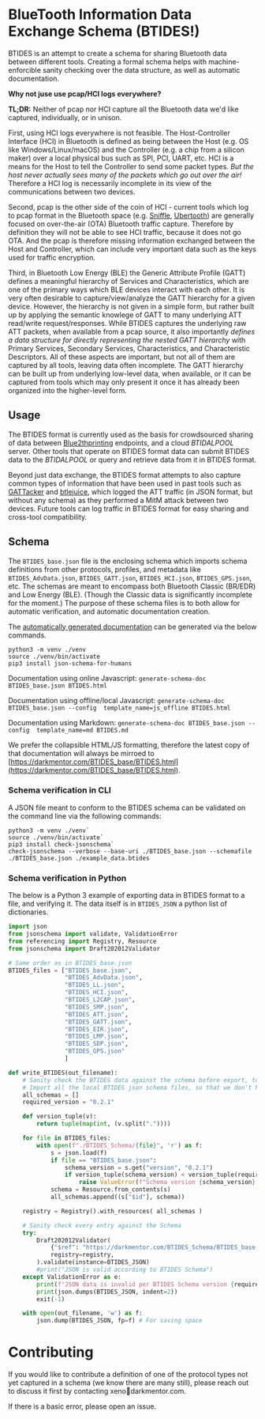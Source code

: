 # BlueTooth Information Data Exchange Schema (BTIDES!)

BTIDES is an attempt to create a schema for sharing Bluetooth data between different tools. Creating a formal schema helps with machine-enforcible sanity checking over the data structure, as well as automatic documentation.

**Why not juse use pcap/HCI logs everywhere?**

**TL;DR:** Neither of pcap nor HCI capture all the Bluetooth data we'd like captured, individually, or in unison.

First, using HCI logs everywhere is not feasible. The Host-Controller Interface (HCI) in Bluetooth is defined as being between the Host (e.g. OS like Windows/Linux/macOS) and the Controller (e.g. a chip from a silicon maker) over a local physical bus such as SPI, PCI, UART, etc. HCI is a means for the Host to tell the Controller to send some packet types. *But the host never actually sees many of the packets which go out over the air!* Therefore a HCI log is necessarily incomplete in its view of the communications between two devices.

Second, pcap is the other side of the coin of HCI - current tools which log to pcap format in the Bluetooth space (e.g. [Sniffle](https://github.com/nccgroup/Sniffle), [Ubertooth](https://github.com/greatscottgadgets/ubertooth)) are generally focused on over-the-air (OTA) Bluetooth traffic capture. Therefore by definition they will not be able to see HCI traffic, because it does not go OTA. And the pcap is therefore missing information exchanged between the Host and Controller, which can include very important data such as the keys used for traffic encryption.

Third, in Bluetooth Low Energy (BLE) the Generic Attribute Profile (GATT) defines a meaningful hierarchy of Services and Characteristics, which are one of the primary ways which BLE devices interact with each other. It is very often desirable to capture/view/analyze the GATT hierarchy for a given device. However, the hierarchy is not given in a simple form, but rather built up by applying the semantic knowlege of GATT to many underlying ATT read/write request/responses. While BTIDES captures the underlying raw ATT packets, when available from a pcap source, it also importantly *defines a data structure for directly representing the nested GATT hierarchy* with Primary Services, Secondary Services, Characteristics, and Characteristic Descriptors. All of these aspects are important, but not all of them are captured by all tools, leaving data often incomplete. The GATT hierarchy can be built up from underlying low-level data, when available, or it can be captured from tools which may only present it once it has already been organized into the higher-level form.

## Usage

The BTIDES format is currently used as the basis for crowdsourced sharing of data between [Blue2thprinting](https://github.com/darkmentorllc/Blue2thprinting) endpoints, and a cloud *BTIDALPOOL* server. Other tools that operate on BTIDES format data can submit BTIDES data to the *BTIDALPOOL* or query and retrieve data from it in BTIDES format.

Beyond just data exchange, the BTIDES format attempts to also capture common types of information that have been used in past tools such as [GATTacker](https://github.com/securing/gattacker) and [btlejuice](https://github.com/DigitalSecurity/btlejuice), which logged the ATT traffic (in JSON format, but without any schema) as they performed a MitM attack between two devices. Future tools can log traffic in BTIDES format for easy sharing and cross-tool compatibility.


## Schema

The `BTIDES_base.json` file is the enclosing schema which imports schema definitions from other protocols, profiles, and metadata like `BTIDES_AdvData.json`, `BTIDES_GATT.json`, `BTIDES_HCI.json`, `BTIDES_GPS.json`, etc. The schemas are meant to encompass both Bluetooth Classic (BR/EDR) and Low Energy (BLE). (Though the Classic data is significantly incomplete for the moment.) The purpose of these schema files is to both allow for automatic verification, and automatic documentation creation.

The [automatically generated documentation](https://darkmentor.com/BTIDES_Schema/BTIDES.html) can be generated via the below commands.

```
python3 -m venv ./venv
source ./venv/bin/activate
pip3 install json-schema-for-humans
```

Documentation using online Javascript:
`generate-schema-doc BTIDES_base.json BTIDES.html`

Documentation using offline/local Javascript:
`generate-schema-doc BTIDES_base.json --config  template_name=js_offline BTIDES.html`

Documentation using Markdown:
`generate-schema-doc BTIDES_base.json --config  template_name=md BTIDES.md`

We prefer the collapsible HTML/JS formatting, therefore the latest copy of that documentation will always be mirroed to [https://darkmentor.com/BTIDES_base/BTIDES.html](https://darkmentor.com/BTIDES_base/BTIDES.html).

### Schema verification in CLI

A JSON file meant to conform to the BTIDES schema can be validated on the command line via the following commands:

```
python3 -m venv ./venv`
source ./venv/bin/activate`
pip3 install check-jsonschema`
check-jsonschema --verbose --base-uri ./BTIDES_base.json --schemafile ./BTIDES_base.json ./example_data.btides
```

### Schema verification in Python

The below is a Python 3 example of exporting data in BTIDES format to a file, and verifying it. The data itself is in `BTIDES_JSON` a python list of dictionaries.

```python
import json
from jsonschema import validate, ValidationError
from referencing import Registry, Resource
from jsonschema import Draft202012Validator

# Same order as in BTIDES_base.json
BTIDES_files = ["BTIDES_base.json",
                "BTIDES_AdvData.json",
                "BTIDES_LL.json",
                "BTIDES_HCI.json",
                "BTIDES_L2CAP.json",
                "BTIDES_SMP.json",
                "BTIDES_ATT.json",
                "BTIDES_GATT.json",
                "BTIDES_EIR.json",
                "BTIDES_LMP.json",
                "BTIDES_SDP.json",
                "BTIDES_GPS.json"
                ]

def write_BTIDES(out_filename):
    # Sanity check the BTIDES data against the schema before export, to not write garbage
    # Import all the local BTIDES json schema files, so that we don't hit the website all the time
    all_schemas = []
    required_version = "0.2.1"

    def version_tuple(v):
        return tuple(map(int, (v.split("."))))

    for file in BTIDES_files:
        with open(f"./BTIDES_Schema/{file}", 'r') as f:
            s = json.load(f)
            if file == "BTIDES_base.json":
                schema_version = s.get("version", "0.2.1")
                if version_tuple(schema_version) < version_tuple(required_version):
                    raise ValueError(f"Schema version {schema_version} is less than the required version {required_version}")
            schema = Resource.from_contents(s)
            all_schemas.append((s["$id"], schema))

    registry = Registry().with_resources( all_schemas )

    # Sanity check every entry against the Schema
    try:
        Draft202012Validator(
            {"$ref": "https://darkmentor.com/BTIDES_Schema/BTIDES_base.json"},
            registry=registry,
        ).validate(instance=BTIDES_JSON)
        #print("JSON is valid according to BTIDES Schema")
    except ValidationError as e:
        print(f"JSON data is invalid per BTIDES Schema version {required_version}. Check any changes to schema or code. Error:", e.message)
        print(json.dumps(BTIDES_JSON, indent=2))
        exit(-1)

    with open(out_filename, 'w') as f:
        json.dump(BTIDES_JSON, fp=f) # For saving space
```

# Contributing

If you would like to contribute a definition of one of the protocol types not yet captured in a schema (we know there are many still), please reach out to discuss it first by contacting xeno🍥darkmentor.com.

If there is a basic error, please open an issue.
